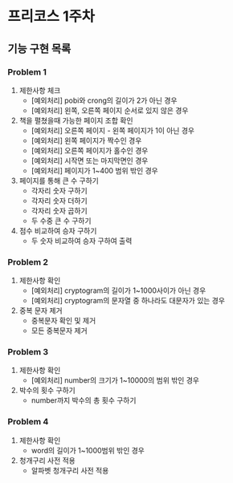 # 프리코스 1주차

## 기능 구현 목록

### Problem 1

1. 제한사항 체크
    - [예외처리] pobi와 crong의 길이가 2가 아닌 경우
    - [예외처리] 왼쪽, 오른쪽 페이지 순서로 있지 않은 경우
2. 책을 펼쳤을때 가능한 페이지 조합 확인
    - [예외처리] 오른쪽 페이지 - 왼쪽 페이지가 1이 아닌 경우
    - [예외처리] 왼쪽 페이지가 짝수인 경우
    - [예외처리] 오른쪽 페이지가 홀수인 경우
    - [예외처리] 시작면 또는 마지막면인 경우
    - [예외처리] 페이지가 1~400 범위 밖인 경우
3. 페이지를 통해 큰 수 구하기
    - 각자리 숫자 구하기
    - 각자리 숫자 더하기
    - 각자리 숫자 곱하기
    - 두 수중 큰 수 구하기
4. 점수 비교하여 승자 구하기
   - 두 숫자 비교하여 승자 구하여 출력

### Problem 2

1. 제한사항 확인
   - [예외처리] cryptogram의 길이가 1~1000사이가 아닌 경우
   - [예외처리] cryptogram의 문자열 중 하나라도 대문자가 있는 경우
2. 중복 문자 제거
   - 중복문자 확인 및 제거
   - 모든 중복문자 제거

### Problem 3

1. 제한사항 확인
   - [예외처리] number의 크기가 1~10000의 범위 밖인 경우
2. 박수의 횟수 구하기
   - number까지 박수의 총 횟수 구하기

### Problem 4

1. 제한사항 확인
   - word의 길이가 1~1000범위 밖인 경우
2. 청개구리 사전 적용
   - 알파벳 청개구리 사전 적용